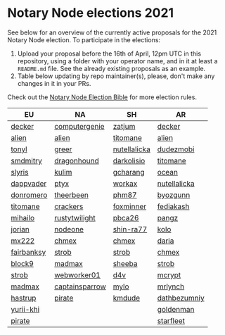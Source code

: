 # Notary Node elections 2021

See below for an overview of the currently active proposals for the 2021 Notary Node election.
To participate in the elections:

1. Upload your proposal before the 16th of April, 12pm UTC in this repository, using a folder with your operator name, and in it at least a `README.md` file. See the already existing proposals as an example.
2. Table below updating by repo maintainer(s), please, don't make any changes in it in your PRs.

Check out the [Notary Node Election Bible](https://github.com/KomodoPlatform/dPoW/blob/dev/doc/bible.md) for more election rules.


| EU                                 | NA                                       | SH                                     | AR                                     |
| ---------------------------------- | ---------------------------------------- | -------------------------------------- | -------------------------------------- |
| [decker](decker/README.md)         | [computergenie](computergenie/README.md) | [zatjum](zatjum/README.md)             | [decker](decker/README.md)             |
| [alien](alien/README.md)           | [alien](alien/README.md)                 | [titomane](titomane/README.md)         | [alien](alien/README.md)               |
| [tonyl](tonyl/README.md)           | [greer](greer/README.md)                 | [nutellalicka](nutellalicka/README.md) | [dudezmobi](dudezmobi/README.md)       |
| [smdmitry](smdmitry/README.md)     | [dragonhound](dragonhound/README.md)     | [darkolisio](darkolisio/README.md)     | [titomane](titomane/README.md)         |
| [slyris](slyris/README.md)         | [kulim](kulim/README.md)                 | [gcharang](gcharang/README.md)         | [ocean](ocean/README.md)               |
| [dappvader](dappvader/README.md)   | [ptyx](ptyx/README.md)                   | [workax](workax/README.md)             | [nutellalicka](nutellalicka/README.md) |
| [donromero](donromero/README.md)   | [theerbeen](theerbeen/README.md)         | [phm87](phm87/README.md)               | [byozgunn](byozgunn/README.md)         |
| [titomane](titomane/README.md)     | [crackers](crackers/README.md)           | [foxminner](foxminner/README.md)       | [fediakash](fediakash/README.md)       |
| [mihailo](mihailo/README.md)       | [rustytwilight](rustytwilight/README.md) | [pbca26](pbca26/README.md)             | [pangz](pangz/README.md)               |
| [jorian](jorian/README.md)         | [nodeone](nodeone/README.md)             | [shin-ra77](shin-ra77/README.md)       | [kolo](kolo/README.md)                 |
| [mx222](mx222/README.md)           | [chmex](chmex/README.md)                 | [chmex](chmex/README.md)               | [daria](daria/README.md)               |
| [fairbanksy](fairbanksy/README.md) | [strob](strob/README.md)                 | [strob](strob/README.md)               | [chmex](chmex/README.md)               |
| [block9](block9/README.md)         | [madmax](madmax/README.md)               | [sheeba](sheeba/README.md)             | [strob](strob/README.md)               |
| [strob](strob/README.md)           | [webworker01](webworker01/README.md)     | [d4v](d4v/README.md)                   | [mcrypt](mcrypt/README.md)             |
| [madmax](madmax/README.md)         | [captainsparrow](captainsparrow/README.md)|  [mylo](mylo/README.md)               | [mrlynch](mrlynch/README.md)           |
| [hastrup](hastrup/README.md)       | [pirate](pirate/README.md)               | [kmdude](kmdude/README.md)             | [dathbezumniy](dathbezumniy/README.md) |
| [yurii-khi](yurii-khi/README.md)   |                                          |                                        | [goldenman](goldenman/README.md)       |
| [pirate](pirate/README.md)         |                                          |                                        | [starfleet](starfleet/README.md)       |
